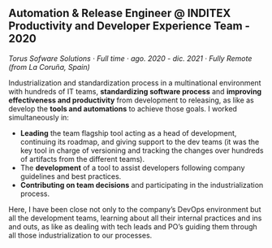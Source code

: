 ## Automation & Release Engineer @ INDITEX Productivity and Developer Experience Team - 2020
*Torus Sofware Solutions · Full time  · ago. 2020 - dic. 2021  · Fully Remote (from La Coruña, Spain)*

Industrialization and standardization process in a multinational environment with hundreds of IT teams, **standardizing software process** and **improving effectiveness and productivity** from development to releasing, as like as develop the **tools and automations** to achieve those goals. I worked simultaneously in:

- **Leading** the team flagship tool acting as a head of development, continuing its roadmap, and giving support to the dev teams (it was the key tool in charge of versioning and tracking the changes over hundreds of artifacts from the different teams).
- The **development** of a tool to assist developers following company guidelines and best practices.
- **Contributing on team decisions** and participating in the industrialization process.

Here, I have been close not only to the company’s DevOps environment but all the development teams, learning about all their internal practices and ins and outs, as like as dealing with tech leads and PO’s guiding them through all those industrialization to our processes.
